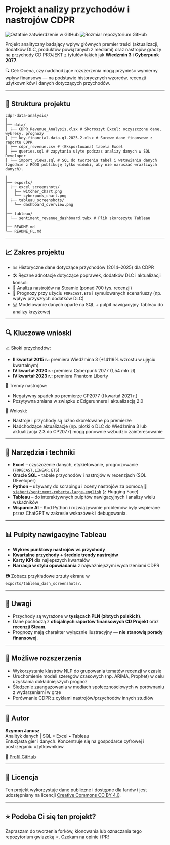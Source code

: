 # Projekt analizy przychodów i nastrojów CDPR

![Ostatnie zatwierdzenie w GitHub](https://img.shields.io/github/last-commit/szymon-janusz/cdpr-data-analysis?style=flat-square)
![Rozmiar repozytorium GitHub](https://img.shields.io/github/repo-size/szymon-janusz/cdpr-data-analysis?style=flat-square)

Projekt analityczny badający wpływ głównych premier treści (aktualizacji, dodatków DLC, produktów powiązanych z mediami) oraz nastrojów graczy na przychody CD PROJEKT z tytułów takich jak **Wiedźmin 3** i **Cyberpunk 2077**.

🔍 Cel: Ocena, czy nadchodzące rozszerzenia mogą przynieść wymierny wpływ finansowy — na podstawie historycznych wzorców, recenzji użytkowników i danych dotyczących przychodów.

---

## 📁 Struktura projektu
```
cdpr-data-analysis/
│
├── data/
│ ├── CDPR_Revenue_Analysis.xlsx # Skoroszyt Excel: oczyszczone dane, wykresy, prognozy
│ ├── key-financial-data-q1-2025-2.xlsx # Surowe dane finansowe z raportu CDPR
│ ├── cdpr_revenue.csv # (Eksportowana) tabela Excel
│ ├── queries.sql # zapytania użyte podczas analizy danych w SQL Developer
│ └── import_views.sql # SQL do tworzenia tabel i wstawiania danych (zgodnie z RODO publikuję tylko widoki, aby nie naruszać wrażliwych danych).

│
├── exports/
│ ├── excel_screenshots/
│   ├── witcher_chart.png
│   └── cyberpunk_chart.png
│ ├── tableau_screenshots/
│   └── dashboard_overview.png
│
├── tableau/
│ └── sentiment_revenue_dashboard.twbx # Plik skoroszytu Tableau
│
├── README.md
└── README_PL.md
```
---

## 📈 Zakres projektu

- 📊 Historyczne dane dotyczące przychodów (2014–2025) dla CDPR
- 🛠️ Ręczne adnotacje dotyczące poprawek, dodatków DLC i aktualizacji konsoli
- 📃 Analiza nastrojów na Steamie (ponad 700 tys. recenzji)
- 🔮 Prognozy przy użyciu `FORECAST.ETS` i symulowanych scenariuszy (np. wpływ przyszłych dodatków DLC)
- 💻 Modelowanie danych oparte na SQL + pulpit nawigacyjny Tableau do analizy krzyżowej

---

## 🔍 Kluczowe wnioski

📈 Skoki przychodów:
- **II kwartał 2015 r.:** premiera Wiedźmina 3 (+14119% wzrostu w ujęciu kwartalnym)
- **IV kwartał 2020 r.:** premiera Cyberpunk 2077 (1,54 mln zł)
- **IV kwartał 2023 r.:** premiera Phantom Liberty

💬 Trendy nastrojów:
- Negatywny spadek po premierze CP2077 (I kwartał 2021 r.)
- Pozytywna zmiana w związku z Edgerunners i aktualizacją 2.0

🎯 Wnioski:
- Nastroje i przychody są luźno skorelowane po premierze
- Nadchodzące aktualizacje (np. plotki o DLC do Wiedźmina 3 lub aktualizacja 2.3 do CP2077) mogą ponownie wzbudzić zainteresowanie

---

## 🧰 Narzędzia i techniki

- **Excel** – czyszczenie danych, etykietowanie, prognozowanie (`FORECAST.LINEAR`, `ETS`)
- **Oracle SQL** – tabele przychodów i nastrojów w recenzjach (SQL DEveloper)
- **Python** – używany do scrapingu i oceny nastrojów za pomocą 🤖 [`siebert/sentiment-roberta-large-english`](https://huggingface.co/siebert/sentiment-roberta-large-english) (z Hugging Face)
- **Tableau** – do interaktywnych pulpitów nawigacyjnych i analizy wielu wskaźników
- **Wsparcie AI** – Kod Python i rozwiązywanie problemów były wspierane przez ChatGPT w zakresie wskazówek i debugowania.


---

## 📊 Pulpity nawigacyjne Tableau

- **Wykres punktowy nastrojów vs przychody**
- **Kwartalne przychody + średnie trendy nastrojów**
- **Karty KPI** dla najlepszych kwartałów
- **Narracja w stylu opowiadania** z najważniejszymi wydarzeniami CDPR

📷 Zobacz przykładowe zrzuty ekranu w `exports/tableau_dash_screenshots/`.

---

## 📎 Uwagi

- Przychody są wyrażone w **tysiącach PLN (złotych polskich)**.
- Dane pochodzą z **oficjalnych raportów finansowych CD Projekt** oraz **recenzji Steam**.
- Prognozy mają charakter wyłącznie ilustracyjny — **nie stanowią porady finansowej**.

---

## 🔄 Możliwe rozszerzenia

- Wykorzystanie klastrów NLP do grupowania tematów recenzji w czasie
- Uruchomienie modeli szeregów czasowych (np. ARIMA, Prophet) w celu uzyskania dokładniejszych prognoz
- Śledzenie zaangażowania w mediach społecznościowych w porównaniu z wydarzeniami w grze
- Porównanie CDPR z cyklami nastrojów/przychodów innych studiów

---

## 👤 Autor

**Szymon Janusz**  
Analityk danych | SQL • Excel • Tableau  
Entuzjasta gier i danych. Koncentruje się na gospodarce cyfrowej i postrzeganiu użytkowników.

🔗 [Profil GitHub](https://github.com/szymon-janusz)

---

## 📄 Licencja

Ten projekt wykorzystuje dane publiczne i dostępne dla fanów i jest udostępniany na licencji [Creative Commons CC BY 4.0](https://creativecommons.org/licenses/by/4.0/).

---

## ⭐️ Podoba Ci się ten projekt?

Zapraszam do tworzenia forków, klonowania lub oznaczania tego repozytorium gwiazdką ⭐. Czekam na opinie i PR!
